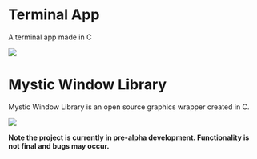 # Terminal App
A terminal app made in C

![](https://img.shields.io/github/repo-size/RTSProductions/RTSEngine?style=for-the-badge)

# Mystic Window Library

Mystic Window Library is an open source graphics wrapper created in C. 

![](https://img.shields.io/github/repo-size/RTSProductions/RTSEngine?style=for-the-badge)

****Note the project is currently in pre-alpha development. Functionality is not final and bugs may occur.****

